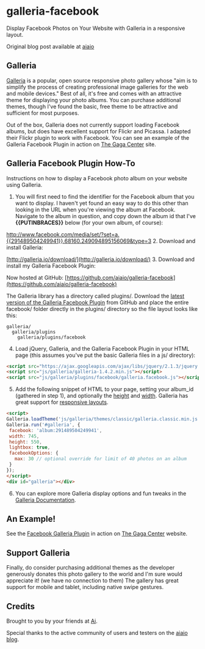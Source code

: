 galleria-facebook
=================

Display Facebook Photos on Your Website with Galleria in a responsive layout.

Original blog post available at [aiaio](http://www.alexanderinteractive.com/blog/2012/03/display-facebook-photos-on-your-website-with-galleria/)

Galleria
--------
[Galleria](http://galleria.io/)  is a popular, open source responsive photo gallery whose "aim is to simplify the process of creating professional image galleries for the web and mobile devices."  Best of all, it's free and comes with an attractive theme for displaying your photo albums.  You can purchase additional themes, though I've found the basic, free theme to be attractive and sufficient for most purposes.

Out of the box, Galleria does not currently support loading Facebook albums, but does have excellent support for Flickr and Picassa.  I adapted their Flickr plugin to work with Facebook.  You can see an example of the Galleria Facebook Plugin in action on [The Gaga Center](http://www.gagacenter.com) site.

Galleria Facebook Plugin How-To
--------
Instructions on how to display a Facebook photo album on your website using Galleria.

1. You will first need to find the identifier for the Facebook album that you want to display. I haven't yet found an easy way to do this other than looking in the URL when you're viewing the album at Facebook. Navigate to the album in question, and copy down the album id that I've **{{PUTINBRACES}}** below (for your own album, of course):
  
  http://www.facebook.com/media/set/?set=a.{{291489504249941}}.68160.249094895156069&type=3
2. Download and install Galleria:

  [http://galleria.io/download/](http://galleria.io/download/)
3. Download and install my Galleria Facebook Plugin:

  Now hosted at GitHub: [https://github.com/aiaio/galleria-facebook](https://github.com/aiaio/galleria-facebook)

The Galleria library has a directory called plugins/.  Download the [latest version of the Galleria Facebook Plugin](https://github.com/aiaio/galleria-facebook/archive/master.zip) from GitHub and place the entire facebook/ folder directly in the plugins/ directory so the file layout looks like this:

    galleria/
      galleria/plugins
        galleria/plugins/facebook
4. Load jQuery, Galleria, and the Galleria Facebook Plugin in your HTML page (this assumes you've put the basic Galleria files in a js/ directory):

```html
<script src="https://ajax.googleapis.com/ajax/libs/jquery/2.1.3/jquery.min.js"></script>
<script src="js/galleria/galleria-1.4.2.min.js"></script>
<script src="js/galleria/plugins/facebook/galleria.facebook.js"></script>
```
5. Add the following snippet of HTML to your page, setting your album_id (gathered in step 1), and optionally the [height](http://galleria.io/docs/options/height/) and [width](http://galleria.io/docs/options/width/).  Galleria has great support for [responsive layouts](http://galleria.io/docs/options/responsive/).

```html
<script>
Galleria.loadTheme('js/galleria/themes/classic/galleria.classic.min.js');
Galleria.run('#galleria', {
 facebook: 'album:291489504249941',
 width: 745,
 height: 550,
 lightbox: true,
 facebookOptions: {
   max: 30 // optional override for limit of 40 photos on an album
 }
});
</script>
<div id="galleria"></div>
```
6. You can explore more Galleria display options and fun tweaks in the [Galleria Documentation](http://galleria.io/docs).

An Example!
-----
See the [Facebook Galleria Plugin](http://www.alexanderinteractive.com/blog/2012/03/display-facebook-photos-on-your-website-with-galleria/) in action on [The Gaga Center](http://www.gagacenter.com/gallery) website.

Support Galleria
----
Finally, do consider purchasing additional themes as the developer generously donates this photo gallery to the world and I'm sure would appreciate it! (we have no connection to them) The gallery has great support for mobile and tablet, including native swipe gestures.

Credits
----
Brought to you by your friends at [Ai](http://www.alexanderinteractive.com).

Special thanks to the active community of users and testers on the [aiaio blog](http://www.alexanderinteractive.com/blog).
